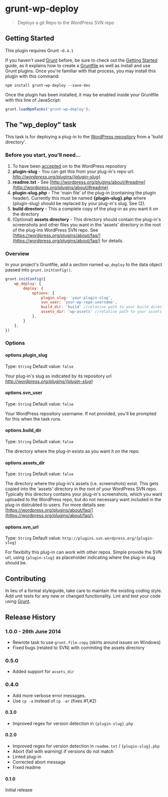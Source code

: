# grunt-wp-deploy

> Deploys a git Repo to the WordPress SVN repo

## Getting Started
This plugin requires Grunt `~0.4.1`

If you haven't used [Grunt](http://gruntjs.com/) before, be sure to check out the [Getting Started](http://gruntjs.com/getting-started) guide, as it explains how to create a [Gruntfile](http://gruntjs.com/sample-gruntfile) as well as install and use Grunt plugins. Once you're familiar with that process, you may install this plugin with this command:

```shell
npm install grunt-wp-deploy --save-dev
```

Once the plugin has been installed, it may be enabled inside your Gruntfile with this line of JavaScript:

```js
grunt.loadNpmTasks('grunt-wp-deploy');
```

## The "wp_deploy" task

This task is for deploying a plug-in to the [WordPress repository](http://wordpress.org/plugins/) from a 'build directory'. 

### Before you start, you'll need...
 1. To have been [accepted](http://wordpress.org/plugins/about/) on to the WordPress repository
 2. **plugin-slug** - You can get this from your plug-in's repo url: *http://wordpress.org/plugins/{plugin-slug}*
 3. **readme.txt** - See [http://wordpress.org/plugins/about/#readme](http://wordpress.org/plugins/about/#readme) 
 4. **plugin-slug.php** - The 'main file' of the plug-in (containing the plugin header). Currently this must be named **{plugin-slug}.php** where {plugin-slug} should be replaced by your plug-in's slug. See (2).
 5. **build directory** - This a complete copy of the plug-in as you want it on the directory
 6. (Optional) **assets directory** - This directory should contain the plug-in's screenshots and other files you want in the 'assets' directory in the root of the plug-ins WordPress SVN repo. See [https://wordpress.org/plugins/about/faq/](https://wordpress.org/plugins/about/faq/) for details.

### Overview
In your project's Gruntfile, add a section named `wp_deploy` to the data object passed into `grunt.initConfig()`.

```js
grunt.initConfig({
	wp_deploy: {
		deploy: { 
			options: {
				plugin_slug: 'your-plugin-slug',
				svn_user: 'your-wp-repo-username',	
				build_dir: 'build' //relative path to your build directory
				assets_dir: 'wp-assets' //relative path to your assets directory (optional).
			},
		}
	},
})
```

### Options

#### options.plugin_slug
Type: `String`
Default value: `false`

Your plug-in's slug as indicated by its repository url *http://wordpress.org/plugins/{plugin-slug}*

#### options.svn_user
Type: `String`
Default value: `false`

Your WordPress repository username. If not provided, you'll be prompted for this when the task runs.

#### options.build_dir
Type: `String`
Default value: `false`

The directory where the plug-in exists as you want it on the repo.

#### options.assets_dir
Type: `String`
Default value: `false`

The directory where the plug-in's assets (i.e. screenshots) exist. This gets copied into the 'assets' directory in the root of your WordPress SVN repo. Typically
this directory contains your plug-in's screenshots, which you want uploaded to the WordPress repo, but do not necessary want included in the plug-in distrubted 
to users. For more details see: [https://wordpress.org/plugins/about/faq/](https://wordpress.org/plugins/about/faq/).

#### options.svn_url
Type: `String`
Default value: `http://plugins.svn.wordpress.org/{plugin-slug}`

For flexibilty this plug-in can work with other repos. Simple provide the SVN url, using `{plugin-slug}` as placeholder indicating where the plug-in slug should be.

## Contributing
In lieu of a formal styleguide, take care to maintain the existing coding style. Add unit tests for any new or changed functionality. Lint and test your code using [Grunt](http://gruntjs.com/).

## Release History

### 1.0.0 - 26th June 2014
- Rewrote task to use `grunt.file.copy` (skirts around issues on Windows)
- Fixed bugs (related to SVN) with commiting the assets directory

### 0.5.0
 - Added support for `assets_dir`

### 0.4.0
 - Add more verbose error messages.
 - Use `cp -a` instead of `cp -ar` (fixes #1,#2)

#### 0.3.0
 - Improved regex for version detection in `{plugin-slug}.php`

#### 0.2.0
 - Improved regex for version detection in `readme.txt` / `{plugin-slug}.php`
 - Abort (fail with warning) if versions do not match
 - Linted plug-in
 - Corrected abort message
 - Fixed readme

#### 0.1.0
Initial release

